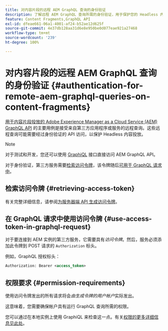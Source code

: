 ```yaml
---
title: 对内容片段的远程 AEM GraphQL 查询的身份验证
description: 了解远程 AEM GraphQL 查询所需的身份验证，用于保护您的 Headless 内容投放。
feature: Content Fragments,GraphQL API
exl-id: dfeae661-06a1-4001-af24-b52ae12d625f
source-git-commit: 4e37db128aa31d6e8e950be0d077eae921a27468
workflow-type: tm+mt
source-wordcount: '239'
ht-degree: 100%

---
```


# 对内容片段的远程 AEM GraphQL 查询的身份验证 {#authentication-for-remote-aem-graphql-queries-on-content-fragments}

[用于内容片段投放的 Adobe Experience Manager as a Cloud Service (AEM) GraphQL API](/help/headless/graphql-api/content-fragments.md) 的主要用例是接受来自第三方应用程序或服务的远程查询。这些远程查询可能需要经过身份验证的 API 访问，以保护 Headless 内容投放。

>[!NOTE]
>
>对于测试和开发，您还可以使用 [GraphiQL](/help/headless/graphql-api/graphiql-ide.md) 接口直接访问 AEM GraphQL API。

对于身份验证，第三方服务需要[检索访问令牌](#retrieving-access-token)，该令牌随后[可用于 GraphQL 请求中](#use-access-token-in-graphql-request)。

## 检索访问令牌 {#retrieving-access-token}

有关完整详细信息，请参阅[为服务器端 API 生成访问令牌](/help/implementing/developing/introduction/generating-access-tokens-for-server-side-apis.md)。

## 在 GraphQL 请求中使用访问令牌 {#use-access-token-in-graphql-request}

对于要连接到 AEM 实例的第三方服务，它需要具有&#x200B;*访问令牌*。然后，服务必须添加此令牌到 POST 请求的 `Authorization` 标头。

例如，GraphQL 授权标头：

```xml
Authorization: Bearer <access_token>
```

## 权限要求 {#permission-requirements}

使用访问令牌发出的所有请求将会&#x200B;*由生成令牌的用户帐户*&#x200B;实际发出。

这意味着，您需要确保帐户具有运行 GraphQL 查询所需的权限。

您可以通过在本地实例上使用 GraphiQL 来检查这一点。有关[权限的更多详细信息见此处](/help/headless/security/permissions.md)。
